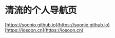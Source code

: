 # 清流的个人导航页

  [https://soonio.github.io](https://soonio.github.io)  
  [https://iosoon.cn](https://iosoon.cn)